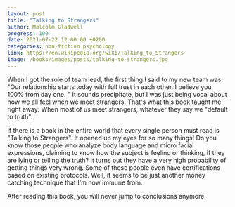 ```yaml
---
layout: post
title: "Talking to Strangers"
author: Malcolm Gladwell
progress: 100
date: 2021-07-22 12:00:00 +0200
categories: non-fiction psychology
link: https://en.wikipedia.org/wiki/Talking_to_Strangers
image: /books/images/posts/talking-to-strangers.jpg
---
```


When I got the role of team lead, the first thing I said to my new team was: "Our relationship starts today with full trust in each other. I believe you 100% from day one. " It sounds precipitate, but I was just being vocal about how we all feel when we meet strangers. That's what this book taught me right away: When most of us meet strangers, whatever they say we "default to truth".

If there is a book in the entire world that every single person must read is "Talking to Strangers". It opened up my eyes for so many things! Do you know those people who analyze body language and micro facial expressions, claiming to know how the subject is feeling or thinking, if they are lying or telling the truth? It turns out they have a very high probability of getting things very wrong. Some of these people even have certifications based on existing protocols. Well, it seems to be just another money catching technique that I'm now immune from.

After reading this book, you will never jump to conclusions anymore.